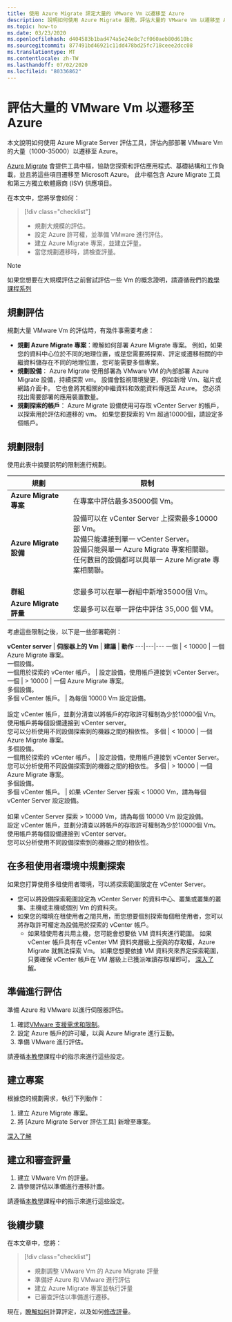 ```yaml
---
title: 使用 Azure Migrate 評定大量的 VMware Vm 以遷移至 Azure
description: 說明如何使用 Azure Migrate 服務，評估大量的 VMware Vm 以遷移至 Azure。
ms.topic: how-to
ms.date: 03/23/2020
ms.openlocfilehash: d404583b1bad474a5e24e8c7cf060aeb80d610bc
ms.sourcegitcommit: 877491bd46921c11dd478bd25fc718ceee2dcc08
ms.translationtype: MT
ms.contentlocale: zh-TW
ms.lasthandoff: 07/02/2020
ms.locfileid: "80336862"
---
```

# <a name="assess-large-numbers-of-vmware-vms-for-migration-to-azure"></a>評估大量的 VMware Vm 以遷移至 Azure


本文說明如何使用 Azure Migrate Server 評估工具，評估內部部署 VMware Vm 的大量（1000-35000）以遷移至 Azure。

[Azure Migrate](migrate-services-overview.md) 會提供工具中樞，協助您探索和評估應用程式、基礎結構和工作負載，並且將這些項目遷移至 Microsoft Azure。 此中樞包含 Azure Migrate 工具和第三方獨立軟體廠商 (ISV) 供應項目。 

在本文中，您將學會如何：
> [!div class="checklist"]
> * 規劃大規模的評估。
> * 設定 Azure 許可權，並準備 VMware 進行評估。
> * 建立 Azure Migrate 專案，並建立評量。
> * 當您規劃遷移時，請檢查評量。


> [!NOTE]
> 如果您想要在大規模評估之前嘗試評估一些 Vm 的概念證明，請遵循我們的[教學課程系列](tutorial-prepare-vmware.md)

## <a name="plan-for-assessment"></a>規劃評估

規劃大量 VMware Vm 的評估時，有幾件事需要考慮：

- **規劃 Azure Migrate 專案**：瞭解如何部署 Azure Migrate 專案。 例如，如果您的資料中心位於不同的地理位置，或是您需要將探索、評定或遷移相關的中繼資料儲存在不同的地理位置，您可能需要多個專案。 
- **規劃設備**： Azure Migrate 使用部署為 VMware VM 的內部部署 Azure Migrate 設備，持續探索 vm。 設備會監視環境變更，例如新增 Vm、磁片或網路介面卡。 它也會將其相關的中繼資料和效能資料傳送至 Azure。 您必須找出需要部署的應用裝置數量。
- **規劃探索的帳戶**： Azure Migrate 設備使用可存取 vCenter Server 的帳戶，以探索用於評估和遷移的 vm。 如果您要探索的 Vm 超過10000個，請設定多個帳戶。


## <a name="planning-limits"></a>規劃限制
 
使用此表中摘要說明的限制進行規劃。

**規劃** | **限制**
--- | --- 
**Azure Migrate 專案** | 在專案中評估最多35000個 Vm。
**Azure Migrate 設備** | 設備可以在 vCenter Server 上探索最多10000部 Vm。<br/> 設備只能連接到單一 vCenter Server。<br/> 設備只能與單一 Azure Migrate 專案相關聯。<br/>  任何數目的設備都可以與單一 Azure Migrate 專案相關聯。 <br/><br/> 
**群組** | 您最多可以在單一群組中新增35000個 Vm。
**Azure Migrate 評量** | 您最多可以在單一評估中評估 35,000 個 VM。

考慮這些限制之後，以下是一些部署範例：


**vCenter server** | **伺服器上的 Vm** | **建議** | **動作**
---|---|---
一個 | < 10000 | 一個 Azure Migrate 專案。<br/> 一個設備。<br/> 一個用於探索的 vCenter 帳戶。 | 設定設備，使用帳戶連接到 vCenter Server。
一個 | > 10000 | 一個 Azure Migrate 專案。<br/> 多個設備。<br/> 多個 vCenter 帳戶。 | 為每個 10000 Vm 設定設備。<br/><br/> 設定 vCenter 帳戶，並劃分清查以將帳戶的存取許可權制為少於10000個 Vm。<br/> 使用帳戶將每個設備連接到 vCenter server。<br/> 您可以分析使用不同設備探索到的機器之間的相依性。
多個 | < 10000 |  一個 Azure Migrate 專案。<br/> 多個設備。<br/> 一個用於探索的 vCenter 帳戶。 | 設定設備，使用帳戶連接到 vCenter Server。<br/> 您可以分析使用不同設備探索到的機器之間的相依性。
多個 | > 10000 | 一個 Azure Migrate 專案。<br/> 多個設備。<br/> 多個 vCenter 帳戶。 | 如果 vCenter Server 探索 < 10000 Vm，請為每個 vCenter Server 設定設備。<br/><br/> 如果 vCenter Server 探索 > 10000 Vm，請為每個 10000 Vm 設定設備。<br/> 設定 vCenter 帳戶，並劃分清查以將帳戶的存取許可權制為少於10000個 Vm。<br/> 使用帳戶將每個設備連接到 vCenter server。<br/> 您可以分析使用不同設備探索到的機器之間的相依性。


## <a name="plan-discovery-in-a-multi-tenant-environment"></a>在多租使用者環境中規劃探索

如果您打算使用多租使用者環境，可以將探索範圍限定在 vCenter Server。

- 您可以將設備探索範圍設定為 vCenter Server 的資料中心、叢集或叢集的叢集、主機或主機或個別 Vm 的資料夾。
- 如果您的環境在租使用者之間共用，而您想要個別探索每個租使用者，您可以將存取許可權定為設備用於探索的 vCenter 帳戶。 
    - 如果租使用者共用主機，您可能會想要依 VM 資料夾進行範圍。 如果 vCenter 帳戶具有在 vCenter VM 資料夾層級上授與的存取權，Azure Migrate 就無法探索 Vm。 如果您想要依據 VM 資料夾來界定探索範圍，只要確保 vCenter 帳戶在 VM 層級上已獲派唯讀存取權即可。 [深入了解](set-discovery-scope.md)。

## <a name="prepare-for-assessment"></a>準備進行評估

準備 Azure 和 VMware 以進行伺服器評估。 

1. 確認[VMware 支援需求和限制](migrate-support-matrix-vmware.md)。
2. 設定 Azure 帳戶的許可權，以與 Azure Migrate 進行互動。
3. 準備 VMware 進行評估。

請遵循[本教學](tutorial-prepare-vmware.md)課程中的指示來進行這些設定。


## <a name="create-a-project"></a>建立專案

根據您的規劃需求，執行下列動作：

1. 建立 Azure Migrate 專案。
2. 將 [Azure Migrate Server 評估工具] 新增至專案。

[深入了解](how-to-add-tool-first-time.md)

## <a name="create-and-review-an-assessment"></a>建立和審查評量

1. 建立 VMware Vm 的評量。
1. 請參閱評估以準備進行遷移計畫。


請遵循[本教學](tutorial-assess-vmware.md)課程中的指示來進行這些設定。
    

## <a name="next-steps"></a>後續步驟

在本文章中，您將：
 
> [!div class="checklist"] 
> * 規劃調整 VMware Vm 的 Azure Migrate 評量
> * 準備好 Azure 和 VMware 進行評估
> * 建立 Azure Migrate 專案並執行評量
> * 已審查評估以準備進行遷移。

現在，[瞭解如何](concepts-assessment-calculation.md)計算評定，以及如何[修改評](how-to-modify-assessment.md)量。
